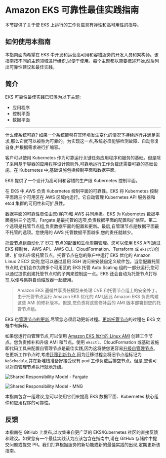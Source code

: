 
# Amazon EKS 可靠性最佳实践指南

本节提供了关于使 EKS 上运行的工作负载具有弹性和高可用性的指导。

## 如何使用本指南

本指南面向希望在 EKS 中开发和运营高可用和容错服务的开发人员和架构师。该指南按不同的主题领域进行组织,以便于使用。每个主题都以简要概述开始,然后列出可靠性建议和最佳实践。

## 简介

EKS 可靠性最佳实践已归类为以下主题:

* 应用程序
* 控制平面
* 数据平面

---

什么使系统可靠? 如果一个系统能够在其环境发生变化的情况下持续运行并满足需求,那么它就可以被称为可靠的。为实现这一点,系统必须能够检测故障、自动修复自身,并根据需求进行扩缩容。

客户可以使用 Kubernetes 作为可靠运行关键任务应用程序和服务的基础。但是除了采用基于容器的应用程序设计原则外,可靠地运行工作负载还需要可靠的基础设施。在 Kubernetes 中,基础设施包括控制平面和数据平面。

EKS 提供了一个设计为高可用和容错的生产级 Kubernetes 控制平面。

在 EKS 中,AWS 负责 Kubernetes 控制平面的可靠性。EKS 将 Kubernetes 控制平面跨三个可用区在 AWS 区域内运行。它自动管理 Kubernetes API 服务器和 etcd 集群的可用性和可扩展性。

数据平面的可靠性责任由您(客户)和 AWS 共同承担。EKS 为 Kubernetes 数据平面提供三个选项。Fargate 是最托管的选项,负责数据平面的配置和扩缩容。第二个选项是托管节点组,负责数据平面的配置和更新。最后,自管理节点是数据平面最不托管的选项。您使用的 AWS 托管数据平面越多,您的责任就越少。

[托管节点组](https://docs.aws.amazon.com/eks/latest/userguide/managed-node-groups.html)自动化了 EC2 节点的配置和生命周期管理。您可以使用 EKS API(通过 EKS 控制台、AWS API、AWS CLI、CloudFormation、Terraform 或 `eksctl`)创建、扩缩和升级托管节点。托管节点在您的账户中运行 EKS 优化的 Amazon Linux 2 EC2 实例,您可以通过启用 SSH 访问来安装自定义软件包。当您配置托管节点时,它们会作为跨多个可用区的 EKS 托管 Auto Scaling 组的一部分运行;您可以通过提供创建托管节点时的子网来控制这一点。EKS 还会自动为托管节点打标签,以便与集群自动缩放器一起使用。

> Amazon EKS 遵循共享责任模型来处理 CVE 和托管节点组上的安全补丁。由于托管节点运行 Amazon EKS 优化的 AMI,因此 Amazon EKS 负责构建这些 AMI 的修补版本。但是,您负责将这些修补后的 AMI 版本部署到您的托管节点组。

EKS 也[管理节点的更新](https://docs.aws.amazon.com/eks/latest/userguide/update-managed-node-group.html),尽管您必须启动更新过程。[更新托管节点](https://docs.aws.amazon.com/eks/latest/userguide/managed-node-update-behavior.html)的过程在 EKS 文档中有解释。

如果您运行自管理节点,可以使用 [Amazon EKS 优化的 Linux AMI](https://docs.aws.amazon.com/eks/latest/userguide/eks-optimized-ami.html) 创建工作节点。您负责修补和升级 AMI 和节点。使用 `eksctl`、CloudFormation 或基础设施即代码工具来配置自管理节点是最佳实践,因为这将使您更容易[升级自管理节点](https://docs.aws.amazon.com/eks/latest/userguide/update-workers.html)。在更新工作节点时,考虑[迁移到新节点](https://docs.aws.amazon.com/eks/latest/userguide/migrate-stack.html),因为迁移过程会将旧节点组标记为 `NoSchedule`,并在新堆栈准备好接受现有 pod 工作负载后排空节点。但是,您也可以对自管理节点执行[就地升级](https://docs.aws.amazon.com/eks/latest/userguide/update-stack.html)。

![Shared Responsibility Model - Fargate](./images/SRM-Fargate.jpeg)

![Shared Responsibility Model - MNG](./images/SRM-MNG.jpeg)

本指南包含一组建议,您可以使用它们来提高 EKS 数据平面、Kubernetes 核心组件和应用程序的可靠性。

## 反馈

本指南在 GitHub 上发布,以收集来自更广泛的 EKS/Kubernetes 社区的直接反馈和建议。如果您有一个最佳实践认为应该包含在指南中,请在 GitHub 存储库中提交问题或提交 PR。我们打算根据服务的新功能或新的最佳实践的出现,定期更新该指南。
